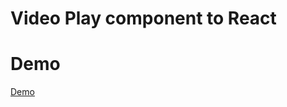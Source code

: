 # Video Play component to React

# Demo
[Demo](https://1987showsun.github.io/video-component-by-React-dev/index.html)
